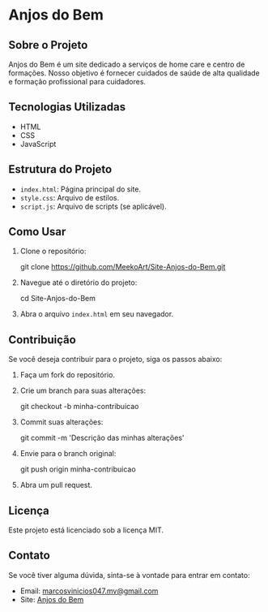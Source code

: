 # Anjos do Bem

## Sobre o Projeto
Anjos do Bem é um site dedicado a serviços de home care e centro de formações. Nosso objetivo é fornecer cuidados de saúde de alta qualidade e formação profissional para cuidadores.

## Tecnologias Utilizadas
- HTML
- CSS
- JavaScript

## Estrutura do Projeto
- `index.html`: Página principal do site.
- `style.css`: Arquivo de estilos.
- `script.js`: Arquivo de scripts (se aplicável).

## Como Usar
1. Clone o repositório:

   git clone https://github.com/MeekoArt/Site-Anjos-do-Bem.git

2. Navegue até o diretório do projeto:

   cd Site-Anjos-do-Bem

3. Abra o arquivo `index.html` em seu navegador.

## Contribuição
Se você deseja contribuir para o projeto, siga os passos abaixo:
1. Faça um fork do repositório.
2. Crie um branch para suas alterações:

   git checkout -b minha-contribuicao

3. Commit suas alterações:

   git commit -m 'Descrição das minhas alterações'

4. Envie para o branch original:

   git push origin minha-contribuicao

5. Abra um pull request.

## Licença
Este projeto está licenciado sob a licença MIT.

## Contato
Se você tiver alguma dúvida, sinta-se à vontade para entrar em contato:
- Email: marcosvinicios047.mv@gmail.com
- Site: [Anjos do Bem](https://anjosdobem.netlify.app/)
```
